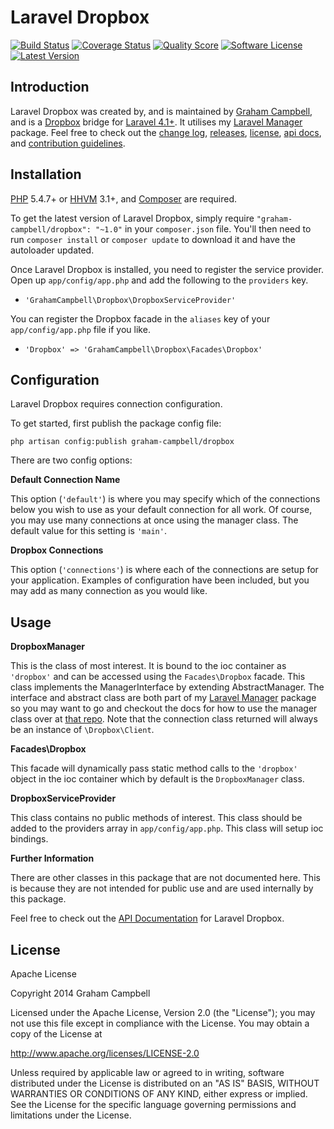 Laravel Dropbox
===============


[![Build Status](https://img.shields.io/travis/GrahamCampbell/Laravel-Dropbox/master.svg?style=flat)](https://travis-ci.org/GrahamCampbell/Laravel-Dropbox)
[![Coverage Status](https://img.shields.io/scrutinizer/coverage/g/GrahamCampbell/Laravel-Dropbox.svg?style=flat)](https://scrutinizer-ci.com/g/GrahamCampbell/Laravel-Dropbox/code-structure)
[![Quality Score](https://img.shields.io/scrutinizer/g/GrahamCampbell/Laravel-Dropbox.svg?style=flat)](https://scrutinizer-ci.com/g/GrahamCampbell/Laravel-Dropbox)
[![Software License](https://img.shields.io/badge/license-Apache%202.0-brightgreen.svg?style=flat)](LICENSE.md)
[![Latest Version](https://img.shields.io/github/release/GrahamCampbell/Laravel-Dropbox.svg?style=flat)](https://github.com/GrahamCampbell/Laravel-Dropbox/releases)


## Introduction

Laravel Dropbox was created by, and is maintained by [Graham Campbell](https://github.com/GrahamCampbell), and is a [Dropbox](https://github.com/dropbox/dropbox-sdk-php) bridge for [Laravel 4.1+](http://laravel.com). It utilises my [Laravel Manager](https://github.com/GrahamCampbell/Laravel-Manager) package. Feel free to check out the [change log](CHANGELOG.md), [releases](https://github.com/GrahamCampbell/Laravel-Dropbox/releases), [license](LICENSE.md), [api docs](http://grahamcampbell.github.io/Laravel-Dropbox), and [contribution guidelines](CONTRIBUTING.md).


## Installation

[PHP](https://php.net) 5.4.7+ or [HHVM](http://hhvm.com) 3.1+, and [Composer](https://getcomposer.org) are required.

To get the latest version of Laravel Dropbox, simply require `"graham-campbell/dropbox": "~1.0"` in your `composer.json` file. You'll then need to run `composer install` or `composer update` to download it and have the autoloader updated.

Once Laravel Dropbox is installed, you need to register the service provider. Open up `app/config/app.php` and add the following to the `providers` key.

* `'GrahamCampbell\Dropbox\DropboxServiceProvider'`

You can register the Dropbox facade in the `aliases` key of your `app/config/app.php` file if you like.

* `'Dropbox' => 'GrahamCampbell\Dropbox\Facades\Dropbox'`


## Configuration

Laravel Dropbox requires connection configuration.

To get started, first publish the package config file:

    php artisan config:publish graham-campbell/dropbox

There are two config options:

**Default Connection Name**

This option (`'default'`) is where you may specify which of the connections below you wish to use as your default connection for all work. Of course, you may use many connections at once using the manager class. The default value for this setting is `'main'`.

**Dropbox Connections**

This option (`'connections'`) is where each of the connections are setup for your application. Examples of configuration have been included, but you may add as many connection as you would like.


## Usage

**DropboxManager**

This is the class of most interest. It is bound to the ioc container as `'dropbox'` and can be accessed using the `Facades\Dropbox` facade. This class implements the ManagerInterface by extending AbstractManager. The interface and abstract class are both part of my [Laravel Manager](https://github.com/GrahamCampbell/Laravel-Manager) package so you may want to go and checkout the docs for how to use the manager class over at [that repo](https://github.com/GrahamCampbell/Laravel-Manager#usage). Note that the connection class returned will always be an instance of `\Dropbox\Client`.

**Facades\Dropbox**

This facade will dynamically pass static method calls to the `'dropbox'` object in the ioc container which by default is the `DropboxManager` class.

**DropboxServiceProvider**

This class contains no public methods of interest. This class should be added to the providers array in `app/config/app.php`. This class will setup ioc bindings.

**Further Information**

There are other classes in this package that are not documented here. This is because they are not intended for public use and are used internally by this package.

Feel free to check out the [API Documentation](http://grahamcampbell.github.io/Laravel-Dropbox
) for Laravel Dropbox.


## License

Apache License

Copyright 2014 Graham Campbell

Licensed under the Apache License, Version 2.0 (the "License");
you may not use this file except in compliance with the License.
You may obtain a copy of the License at

 http://www.apache.org/licenses/LICENSE-2.0

Unless required by applicable law or agreed to in writing, software
distributed under the License is distributed on an "AS IS" BASIS,
WITHOUT WARRANTIES OR CONDITIONS OF ANY KIND, either express or implied.
See the License for the specific language governing permissions and
limitations under the License.
